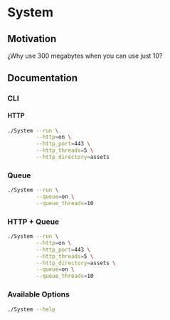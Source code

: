# System

## Motivation

¿Why use 300 megabytes when you can use just 10?

## Documentation

### CLI

#### HTTP

```bash
./System --run \
         --http=on \
         --http_port=443 \
         --http_threads=5 \
         --http_directory=assets
```

### Queue

```bash
./System --run \
         --queue=on \
         --queue_threads=10
```

### HTTP + Queue

```bash
./System --run \
         --http=on \
         --http_port=443 \
         --http_threads=5 \
         --http_directory=assets \
         --queue=on \
         --queue_threads=10
```

### Available Options

```bash
./System --help
```